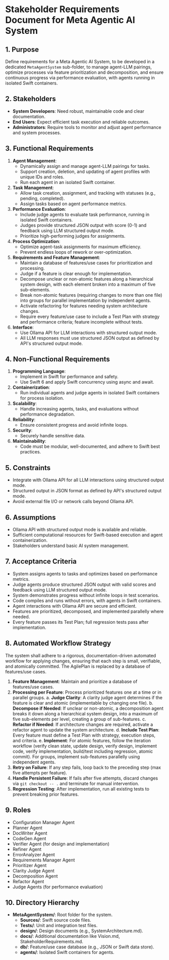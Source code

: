<!--
This file is intended to be read by the AI agents and not parsed by the agentic system.
-->
# Stakeholder Requirements Document for Meta Agentic AI System

## 1. Purpose
Define requirements for a Meta Agentic AI System, to be developed in a dedicated `MetaAgentSystem` sub-folder, to manage agent-LLM pairings, optimize processes via feature prioritization and decomposition, and ensure continuous progress via performance evaluation, with agents running in isolated Swift containers.

## 2. Stakeholders
- **System Developers**: Need robust, maintainable code and clear documentation.
- **End Users**: Expect efficient task execution and reliable outcomes.
- **Administrators**: Require tools to monitor and adjust agent performance and system processes.

## 3. Functional Requirements
1. **Agent Management**:
   - Dynamically assign and manage agent-LLM pairings for tasks.
   - Support creation, deletion, and updating of agent profiles with unique IDs and roles.
   - Run each agent in an isolated Swift container.
2. **Task Management**:
   - Allow task creation, assignment, and tracking with statuses (e.g., pending, completed).
   - Assign tasks based on agent performance metrics.
3. **Performance Evaluation**:
   - Include judge agents to evaluate task performance, running in isolated Swift containers.
   - Judges provide structured JSON output with score (0-1) and feedback using LLM structured output mode.
   - Prioritize high-performing judges for assignments.
4. **Process Optimization**:
   - Optimize agent-task assignments for maximum efficiency.
   - Prevent endless loops of rework or over-optimization.
5. **Requirements and Feature Management**:
   - Maintain a database of features/use cases for prioritization and processing.
   - Judge if a feature is clear enough for implementation.
   - Decompose unclear or non-atomic features along a hierarchical system design, with each element broken into a maximum of five sub-elements.
   - Break non-atomic features (requiring changes to more than one file) into groups for parallel implementation by independent agents.
   - Activate refactoring for features needing system architecture changes.
   - Require every feature/use case to include a Test Plan with strategy and performance criteria; feature incomplete without tests.
6. **Interface**:
   - Use Ollama API for LLM interactions with structured output mode.
   - All LLM responses must use structured JSON output as defined by API's structured output mode.

## 4. Non-Functional Requirements
1. **Programming Language**:
   - Implement in Swift for performance and safety.
   - Use Swift 6 and apply Swift concurrency using async and await.
2. **Containerization**:
   - Run individual agents and judge agents in isolated Swift containers for process isolation.
3. **Scalability**:
   - Handle increasing agents, tasks, and evaluations without performance degradation.
4. **Reliability**:
   - Ensure consistent progress and avoid infinite loops.
5. **Security**:
   - Securely handle sensitive data.
6. **Maintainability**:
   - Code must be modular, well-documented, and adhere to Swift best practices.

## 5. Constraints
- Integrate with Ollama API for all LLM interactions using structured output mode.
- Structured output in JSON format as defined by API's structured output mode.
- Avoid external file I/O or network calls beyond Ollama API.

## 6. Assumptions
- Ollama API with structured output mode is available and reliable.
- Sufficient computational resources for Swift-based execution and agent containerization.
- Stakeholders understand basic AI system management.

## 7. Acceptance Criteria
- System assigns agents to tasks and optimizes based on performance metrics.
- Judge agents produce structured JSON output with valid scores and feedback using LLM structured output mode.
- System demonstrates progress without infinite loops in test scenarios.
- Code compiles and runs without errors, with agents in Swift containers.
- Agent interactions with Ollama API are secure and efficient.
- Features are prioritized, decomposed, and implemented parallelly where needed.
- Every feature passes its Test Plan; full regression tests pass after implementation.

## 8. Automated Workflow Strategy
The system shall adhere to a rigorous, documentation-driven automated workflow for applying changes, ensuring that each step is small, verifiable, and atomically committed. The AgilePlan is replaced by a database of features/use cases.

1. **Feature Management**: Maintain and prioritize a database of features/use cases.
2. **Processing per Feature**: Process prioritized features one at a time or in parallel groups.
    a. **Judge Clarity**: A clarity judge agent determines if the feature is clear and atomic (implementable by changing one file).
    b. **Decompose if Needed**: If unclear or non-atomic, a decomposition agent breaks it down along a hierarchical system design, into a maximum of five sub-elements per level, creating a group of sub-features.
    c. **Refactor if Needed**: If architecture changes are required, activate a refactor agent to update the system architecture.
    d. **Include Test Plan**: Every feature must define a Test Plan with strategy, execution steps, and criteria.
    e. **Implement**: For atomic features, follow the iteration workflow (verify clean state, update design, verify design, implement code, verify implementation, build/test including regression, atomic commit). For groups, implement sub-features parallelly using independent agents.
3. **Retry on Failure**: If any step fails, loop back to the preceding step (max five attempts per feature).
4. **Handle Persistent Failure**: If fails after five attempts, discard changes via `git checkout -- .` and terminate for manual intervention.
5. **Regression Testing**: After implementation, run all existing tests to prevent breaking prior features.

## 9. Roles
- Configuration Manager Agent
- Planner Agent
- DocWriter Agent
- CodeGen Agent
- Verifier Agent (for design and implementation)
- Refiner Agent
- ErrorAnalyzer Agent
- Requirements Manager Agent
- Prioritizer Agent
- Clarity Judge Agent
- Decomposition Agent
- Refactor Agent
- Judge Agents (for performance evaluation)

## 10. Directory Hierarchy
- **MetaAgentSystem/**: Root folder for the system.
  - **Sources/**: Swift source code files.
  - **Tests/**: Unit and integration test files.
  - **design/**: Design documents (e.g., SystemArchitecture.md).
  - **docs/**: Additional documentation like Vision.md, StakeholderRequirements.md.
  - **db/**: Feature/use case database (e.g., JSON or Swift data store).
  - **agents/**: Isolated Swift containers for agents.
